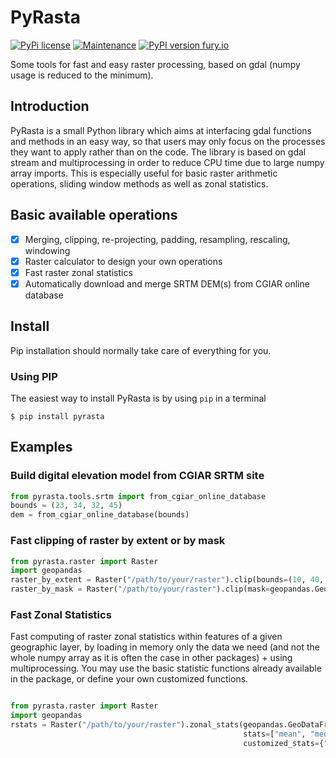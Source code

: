 # PyRasta

[![PyPi license](https://img.shields.io/pypi/l/pyrasta)](https://pypi.python.org/pypi/pyrasta/)
[![Maintenance](https://img.shields.io/badge/Maintained%3F-yes-green.svg)](https://framagit.org/benjaminpillot/pyraster/activity)
[![PyPI version fury.io](https://badge.fury.io/py/pyrasta.svg)](https://pypi.python.org/pypi/pyrasta/)

Some tools for fast and easy raster processing, based on gdal (numpy usage is reduced to the minimum).

## Introduction
PyRasta is a small Python library which aims at interfacing gdal functions and methods in an easy 
way, so that users may only focus on the processes they want to apply rather than on the code. The
library is based on gdal stream and multiprocessing in order to reduce CPU time due to large numpy 
array imports. This is especially useful for basic raster arithmetic operations, sliding window 
methods as well as zonal statistics.

## Basic available operations
* [x] Merging, clipping, re-projecting, padding, resampling, rescaling, windowing
* [x] Raster calculator to design your own operations
* [x] Fast raster zonal statistics
* [x] Automatically download and merge SRTM DEM(s) from CGIAR online database

## Install
Pip installation should normally take care of everything for you.

### Using PIP

The easiest way to install PyRasta is by using ``pip`` in a terminal
```
$ pip install pyrasta
```


## Examples

### Build digital elevation model from CGIAR SRTM site
```python
from pyrasta.tools.srtm import from_cgiar_online_database
bounds = (23, 34, 32, 45)
dem = from_cgiar_online_database(bounds)
```

### Fast clipping of raster by extent or by mask
```python
from pyrasta.raster import Raster
import geopandas
raster_by_extent = Raster("/path/to/your/raster").clip(bounds=(10, 40, 15, 45))
raster_by_mask = Raster("/path/to/your/raster").clip(mask=geopandas.GeoDataFrame.from_file("/path/to/your/layer"))
```

### Fast Zonal Statistics
Fast computing of raster zonal statistics within features of a given geographic layer, 
by loading in memory only the data we need (and not the whole numpy array as it is often 
the case in other packages) + using multiprocessing. You may use the basic
statistic functions already available in the package, or define your own customized functions.
```python

from pyrasta.raster import Raster
import geopandas
rstats = Raster("/path/to/your/raster").zonal_stats(geopandas.GeoDataFrame.from_file("/path/to/your/layer"),
                                                    stats=["mean", "median", "min", "max"],
                                                    customized_stats={"my_mean": my_mean})

```